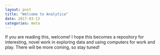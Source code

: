 ```yaml
---
layout: post
title: "Welcome to Analytica"
date: 2017-03-13
categories: meta
---
```


If you are reading this, welcome! I hope this becomes a repository for interesting, novel work in
exploring data and using computers for work and play. There will be more coming, so stay tuned!
